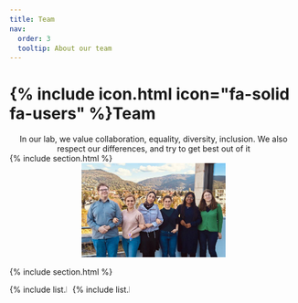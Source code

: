 ```yaml
---
title: Team
nav:
  order: 3
  tooltip: About our team
---
```


# {% include icon.html icon="fa-solid fa-users" %}Team
<div style="text-align: center;">
  In our lab, we value collaboration, equality, diversity, inclusion. We also respect our differences, and try to get best out of it
</div>
{% include section.html %}
<div style="text-align: center;">
  <img src="../images/5820970323481314659.jpg" alt="team photo" style="width: 50%; height: auto;"/>
</div>

{% include section.html %}

<div style="display: flex; overflow-x: auto; white-space: nowrap; align-items: center; gap: 10px;">
  <div style="flex: 0 0 100px; height: 200px; overflow: hidden;">
    {% include list.html data="members" component="portrait" filter="role == 'pi'" %}
  </div>
  <div style="flex: 0 0 100px; height: 200px; overflow: hidden;">
    {% include list.html data="members" component="portrait" filter="role != 'pi'" %}
  </div>
  
</div>





